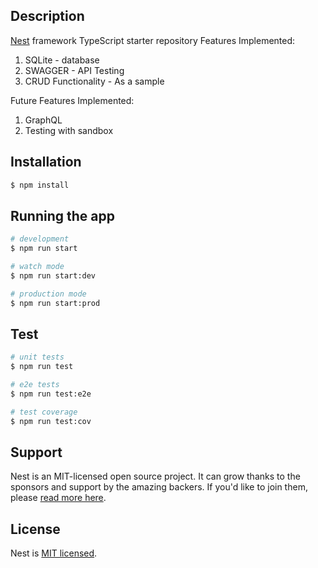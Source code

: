 ## Description

[Nest](https://github.com/nestjs/nest) framework TypeScript starter repository
Features Implemented:
1. SQLite - database
2. SWAGGER - API Testing
3. CRUD Functionality - As a sample

Future Features Implemented:
1. GraphQL
2. Testing with sandbox

## Installation

```bash
$ npm install
```

## Running the app

```bash
# development
$ npm run start

# watch mode
$ npm run start:dev

# production mode
$ npm run start:prod
```

## Test

```bash
# unit tests
$ npm run test

# e2e tests
$ npm run test:e2e

# test coverage
$ npm run test:cov
```

## Support

Nest is an MIT-licensed open source project. It can grow thanks to the sponsors and support by the amazing backers. If you'd like to join them, please [read more here](https://docs.nestjs.com/support).

## License

Nest is [MIT licensed](LICENSE).
